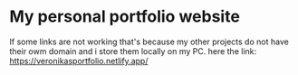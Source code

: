 # My personal portfolio website
If some links are not working that's because my other projects do not have their owm domain and i store them locally on my PC.
here the link: https://veronikasportfolio.netlify.app/
